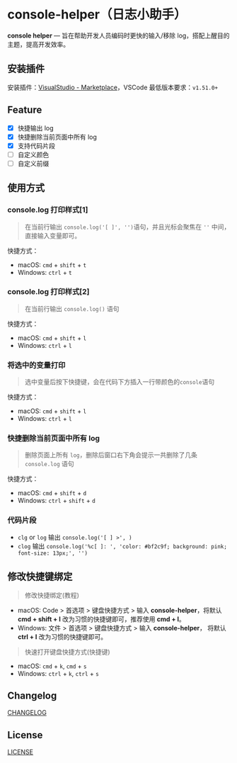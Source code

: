 # console-helper（日志小助手）

**console helper** — 旨在帮助开发人员编码时更快的输入/移除 log，搭配上醒目的主题，提高开发效率。

## 安装插件

安装插件：[VisualStudio - Marketplace](https://marketplace.visualstudio.com/items?itemName=AT-9420.console-helper)，VSCode 最低版本要求：`v1.51.0+`

## Feature

- [x] 快捷输出 log
- [x] 快捷删除当前页面中所有 log
- [x] 支持代码片段
- [ ] 自定义颜色
- [ ] 自定义前缀

## 使用方式

### console.log 打印样式[1]

> 在当前行输出 `console.log('[ ]', '')`语句，并且光标会聚焦在 `''` 中间，直接输入变量即可。

快捷方式：

- macOS: `cmd` + `shift` + `t`
- Windows: `ctrl` + `t`

### console.log 打印样式[2]

> 在当前行输出 `console.log()` 语句

快捷方式：

- macOS: `cmd` + `shift` + `l`
- Windows: `ctrl` + `l`

### 将选中的变量打印

> 选中变量后按下快捷键，会在代码下方插入一行带颜色的`console`语句

快捷方式：

- macOS: `cmd` + `shift` + `l`
- Windows: `ctrl` + `l`

### 快捷删除当前页面中所有 log

> 删除页面上所有 `log`，删除后窗口右下角会提示一共删除了几条 `console.log` 语句

快捷方式：

- macOS: `cmd` + `shift` + `d`
- Windows: `ctrl` + `shift` + `d`

### 代码片段

- `clg` or `log` 输出 `console.log('[ ] >', )`
- `clog` 输出 `console.log('%c[ ]: ', 'color: #bf2c9f; background: pink; font-size: 13px;', '')`

## 修改快捷键绑定

> 修改快捷绑定(教程)

- macOS: Code > 首选项 > 键盘快捷方式 > 输入 **console-helper**，将默认 **cmd + shift + l** 改为习惯的快捷键即可，推荐使用 **cmd + l**。
- Windows: 文件 > 首选项 > 键盘快捷方式 > 输入 **console-helper**， 将默认 **ctrl + l** 改为习惯的快捷键即可。

> 快速打开键盘快捷方式(快捷键)

- macOS: `cmd` + `k`, `cmd` + `s`
- Windows: `ctrl` + `k`, `ctrl` + `s`

## Changelog

[CHANGELOG](./CHANGELOG.md)

## License

[LICENSE](./LICENSE)
